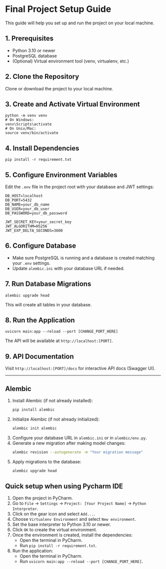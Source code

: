 # Final Project Setup Guide

This guide will help you set up and run the project on your local machine.

## 1. Prerequisites
- Python 3.10 or newer
- PostgreSQL database
- (Optional) Virtual environment tool (venv, virtualenv, etc.)

## 2. Clone the Repository
Clone or download the project to your local machine.

## 3. Create and Activate Virtual Environment
```
python -m venv venv
# On Windows:
venv\Scripts\activate
# On Unix/Mac:
source venv/bin/activate
```

## 4. Install Dependencies
```
pip install -r requirement.txt
```

## 5. Configure Environment Variables
Edit the `.env` file in the project root with your database and JWT settings:
```
DB_HOST=localhost
DB_PORT=5432
DB_NAME=your_db_name
DB_USER=your_db_user
DB_PASSWORD=your_db_password

JWT_SECRET_KEY=your_secret_key
JWT_ALGORITHM=HS256
JWT_EXP_DELTA_SECONDS=3600
```

## 6. Configure Database
- Make sure PostgreSQL is running and a database is created matching your `.env` settings.
- Update `alembic.ini` with your database URL if needed.

## 7. Run Database Migrations
```
alembic upgrade head
```
This will create all tables in your database.

## 8. Run the Application
```
uvicorn main:app --reload --port [CHANGE_PORT_HERE]
```
The API will be available at `http://localhost:[PORT]`.

## 9. API Documentation
Visit `http://localhost:[PORT]/docs` for interactive API docs (Swagger UI).

---

## Alembic

1. Install Alembic (if not already installed):
   ```bash
   pip install alembic
   ```
2. Initialize Alembic (if not already initialized):
   ```bash
   alembic init alembic
   ```
3. Configure your database URL in `alembic.ini` or in `alembic/env.py`.
4. Generate a new migration after making model changes:
   ```bash
   alembic revision --autogenerate -m "Your migration message"
   ```
5. Apply migrations to the database:
   ```bash
   alembic upgrade head
   ```


## Quick setup when using Pycharm IDE
1. Open the project in PyCharm.
2. Go to `File` -> `Settings` -> `Project: [Your Project Name]` -> `Python Interpreter`.
3. Click on the gear icon and select `Add...`.
4. Choose `Virtualenv Environment` and select `New environment`.
5. Set the base interpreter to Python 3.10 or newer.
6. Click `OK` to create the virtual environment.
7. Once the environment is created, install the dependencies:
   - Open the terminal in PyCharm.
   - Run `pip install -r requirement.txt`.
8. Run the application:
   - Open the terminal in PyCharm.
   - Run `uvicorn main:app --reload --port [CHANGE_PORT_HERE]`.